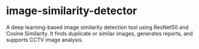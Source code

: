 # image-similarity-detector
A deep learning-based image similarity detection tool using ResNet50 and Cosine Similarity. It finds duplicate or similar images, generates reports, and supports CCTV image analysis.
